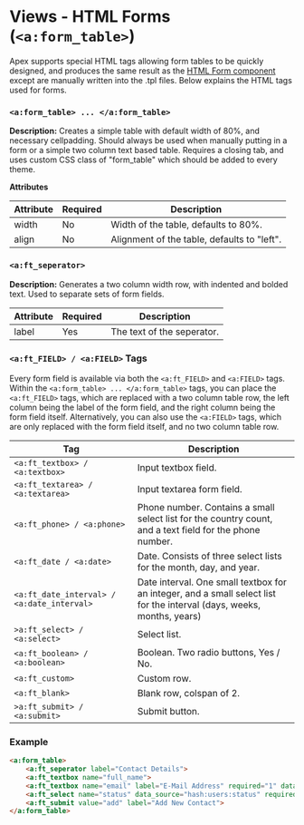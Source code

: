 
# Views - HTML Forms (`<a:form_table>`)

Apex supports special HTML tags allowing form tables to be quickly designed, and produces the 
same result as the [HTML Form component](components/form.md) except are manually written into the .tpl files.  Below explains 
the HTML tags used for forms.


### `<a:form_table> ... </a:form_table>`

**Description:** Creates a simple table with default width of 80%, and necessary cellpadding.  Should always
be used when manually putting in a form or a simple two column text based table.  Requires a closing tab, and
uses custom CSS class of "form_table" which should be added to every theme.

**Attributes**

Attribute | Required | Description 
------------- |------------- |------------- 
width | No | Width of the table, defaults to 80%. 
align | No | Alignment of the table, defaults to "left".


### `<a:ft_seperator>`

**Description:** Generates a two column width row, with indented and bolded text.  Used to separate sets of
form fields.

Attribute | Required | Description 
------------- |------------- |------------- 
label | Yes | The text of the seperator.


### `<a:ft_FIELD> / <a:FIELD>` Tags

Every form field is available via both the `<a:ft_FIELD>` and `<a:FIELD>` tags.  Within the `<a:form_table>
... </a:form_table>` tags, you can place the `<a:ft_FIELD>` tags, which are replaced with a two column table
row, the left column being the label of the form field, and the right column being the form field itself.
Alternatively, you can also use the `<a:FIELD>` tags, which are only replaced with the form field itself, and
no two column table row.


Tag | Description 
------------- |------------- 
`<a:ft_textbox> / <a:textbox>` | Input textbox field.
`<a:ft_textarea> / <a:textarea>` | Input textarea form field. 
`<a:ft_phone> / <a:phone>` | Phone number. Contains a small select list for the country count, and a text field for the phone number. 
`<a:ft_date / <a:date>` | Date.  Consists of three select lists for the month, day, and year. 
`<a:ft_date_interval> / <a:date_interval>` | Date interval.  One small textbox for an integer, and a small select list for the interval (days, weeks, months, years) 
`>a:ft_select> / <a:select>` | Select list. 
`<a:ft_boolean> / <a:boolean>` | Boolean.  Two radio buttons, Yes / No. 
`<a:ft_custom>` | Custom row.
`<a:ft_blank>` | Blank row, colspan of 2. 
`>a:ft_submit> / <a:submit>` | Submit button.


### Example

~~~html
<a:form_table>
    <a:ft_seperator label="Contact Details">
    <a:ft_textbox name="full_name">
    <a:ft_textbox name="email" label="E-Mail Address" required="1" datatype="email">
    <a:ft_select name="status" data_source="hash:users:status" required="1">
    <a:ft_submit value="add" label="Add New Contact">
</a:form_table>
~~~


